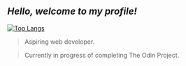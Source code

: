 ## *Hello, welcome to my profile!*

[![Top Langs](https://github-readme-stats.vercel.app/api/top-langs/?username=yurishe0&layout=compact&theme=tokyonight)](https://github.com/anuraghazra/github-readme-stats)

> Aspiring web developer.

> Currently in progress of completing The Odin Project.


